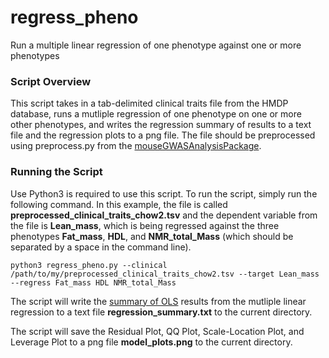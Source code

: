 # regress_pheno

Run a multiple linear regression of one phenotype against one or more phenotypes 

### Script Overview

This script takes in a tab-delimited clinical traits file from the HMDP database, runs a mutliple regression of one phenotype on one or more other phenotypes, and writes the regression summary of results to a text file and the regression plots to a png file. The file should be preprocessed using preprocess.py from the [mouseGWASAnalysisPackage](https://github.com/nlapier2/mouseGWASAnalysisPackage). 

### Running the Script

Use Python3 is required to use this script. To run the script, simply run the following command. In this example, the file is called **preprocessed_clinical_traits_chow2.tsv** and the dependent variable from the file is **Lean_mass**, which is being regressed against the three phenotypes **Fat_mass**, **HDL**, and **NMR_total_Mass** (which should be separated by a space in the command line).  
```
python3 regress_pheno.py --clinical /path/to/my/preprocessed_clinical_traits_chow2.tsv --target Lean_mass --regress Fat_mass HDL NMR_total_Mass
```

The script will write the [summary of OLS](https://www.statsmodels.org/dev/examples/notebooks/generated/ols.html) results from the mutliple linear regression to a text file  **regression_summary.txt** to the current directory. 

The script will save the Residual Plot, QQ Plot, Scale-Location Plot, and Leverage Plot to a png file **model_plots.png** to the current directory. 
